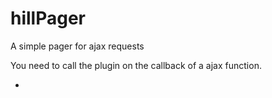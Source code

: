 # hillPager
A simple pager for ajax requests

You need to call the plugin on the callback of a ajax function.

- 
